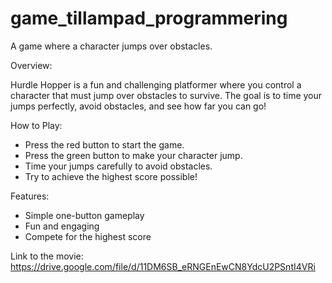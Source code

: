# game_tillampad_programmering
 A game where a character jumps over obstacles.

Overview:

Hurdle Hopper is a fun and challenging platformer where you control a character that must jump over obstacles to survive. The goal is to time your jumps perfectly, avoid obstacles, and see how far you can go!

How to Play:
 * Press the red button to start the game.
 * Press the green button to make your character jump.
 * Time your jumps carefully to avoid obstacles.
 * Try to achieve the highest score possible!
 

Features:

 * Simple one-button gameplay
 * Fun and engaging
 * Compete for the highest score

Link to the movie:
https://drive.google.com/file/d/11DM6SB_eRNGEnEwCN8YdcU2PSntI4VRi
